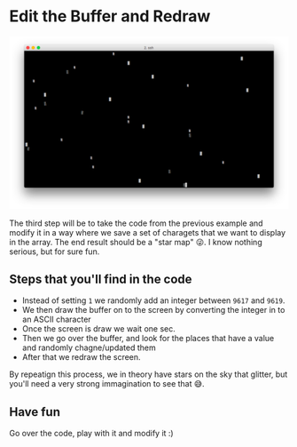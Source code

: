# Edit the Buffer and Redraw

![star_flicker](https://raw.githubusercontent.com/davidgatti/How-to-use-Readline-in-NodeJS/master/assets/star_flicker.png)

The third step will be to take the code from the previous example and modify it in a way where we save a set of charagets that we want to display in the array. The end result should be a "star map" 😜. I know nothing serious, but for sure fun.

## Steps that you'll find in the code

- Instead of setting `1` we randomly add an integer between `9617` and `9619`.
- We then draw the buffer on to the screen by converting the integer in to an ASCII character
- Once the screen is draw we wait one sec.
- Then we go over the buffer, and look for the places that have a value and randomly chagne/updated them
- After that we redraw the screen.

By repeatign this process, we in theory have stars on the sky that glitter, but you'll need a very strong immagination to see that 😅.

## Have fun

Go over the code, play with it and modify it :)
